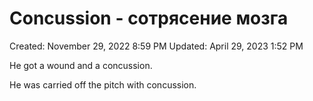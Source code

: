 # Concussion - сотрясение мозга

Created: November 29, 2022 8:59 PM
Updated: April 29, 2023 1:52 PM

He got a wound and a concussion.

He was carried off the pitch with concussion.